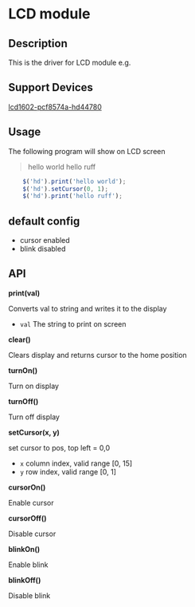 # LCD module

## Description

This is the driver for LCD module e.g.


## Support Devices

[lcd1602-pcf8574a-hd44780](http://rap.ruff.io/devices/lcd1602-pcf8574a-hd44780)

## Usage
The following program will show on LCD screen
> hello world
> hello ruff

```javascript
    $('hd').print('hello world');
    $('hd').setCursor(0, 1);
    $('hd').print('hello ruff');
```
## default config
* cursor enabled
* blink disabled

## API
**print(val)**

Converts val to string and writes it to the display

* `val` The string to print on screen

**clear()**

Clears display and returns cursor to the home position

**turnOn()**

Turn on display

**turnOff()**

Turn off display

**setCursor(x, y)**

set cursor to pos, top left = 0,0

* `x` column index, valid range [0, 15]
* `y` row index, valid range [0, 1]

**cursorOn()**

Enable cursor

**cursorOff()**

Disable cursor

**blinkOn()**

Enable blink

**blinkOff()**

Disable blink
